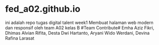 # fed_a02.github.io
ini adalah repo tugas digital talent week1 Membuat halaman web modern dan responsif oleh team A02 kelas B
#Team Contribute#
Emha Aziz Fikri,
Dhimas Alvian Rifita,
Desta Dwi Hartanto,
Aryani Wido Werdani,
Devina Rafina Larasat
